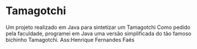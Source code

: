 # Tamagotchi
Um projeto realizado em Java para sintetizar um Tamagotchi
Como pedido pela faculdade, programei em Java uma versão simplificada do tão famoso bichinho Tamagotchi.
Ass:Henrique Fernandes Faés
